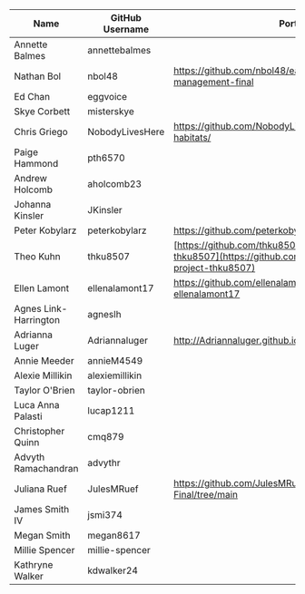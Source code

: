 | Name | GitHub Username | Portfolio URL |
| ---- | --------------- | ------------- |
| Annette Balmes | annettebalmes |  |
| Nathan Bol | nbol48 | https://github.com/nbol48/earthlab-education-grassland-management-final |
| Ed Chan | eggvoice |  |
| Skye Corbett | misterskye |  |
| Chris Griego | NobodyLivesHere | https://github.com/NobodyLivesHere/golden-feather-grass-habitats/ |
| Paige Hammond | pth6570 |  |
| Andrew Holcomb | aholcomb23 |  |
| Johanna Kinsler | JKinsler |  |
| Peter Kobylarz | peterkobylarz | https://github.com/peterkobylarz/Final_GrasslandHabitatModel |
| Theo Kuhn | thku8507 | [https://github.com/thku8507/bootcamp-final-project-thku8507](https://github.com/thku8507/bootcamp-final-project-thku8507) |
| Ellen Lamont | ellenalamont17| https://github.com/ellenalamont17/bootcamp_final_2023-ellenalamont17 |
| Agnes Link-Harrington | agneslh |  |
| Adrianna Luger | Adriannaluger | http://Adriannaluger.github.io/Final(2).ipynb |
| Annie Meeder | annieM4549 |  |
| Alexie Millikin | alexiemillikin |  |
| Taylor O'Brien | taylor-obrien |  |
| Luca Anna Palasti | lucap1211 |  |
| Christopher Quinn | cmq879 |  |
| Advyth Ramachandran | advythr |  |
| Juliana Ruef | JulesMRuef | https://github.com/JulesMRuef/Earth-Analytics-Final/tree/main |
| James Smith IV | jsmi374 |  |
| Megan Smith | megan8617 |  |
| Millie Spencer | millie-spencer |  | 
| Kathryne Walker | kdwalker24 |  |
